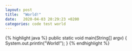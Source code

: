 ```yaml
---
layout: post
title:  "World!"
date:   2020-04-03 20:29:23 +0200
categories: code test world
---
```

{% highlight java %}
public static void main(String[] argv) {
    System.out.println("World!");
}
{% endhighlight %}
